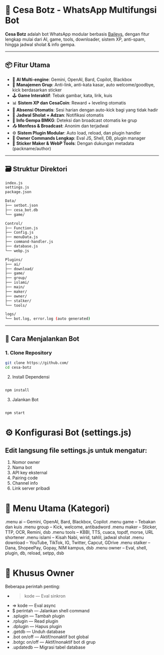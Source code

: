 # 💐 Cesa Botz - WhatsApp Multifungsi Bot

**Cesa Botz** adalah bot WhatsApp modular berbasis [Baileys](https://github.com/WhiskeySockets/Baileys), dengan fitur lengkap mulai dari AI, game, tools, downloader, sistem XP, anti-spam, hingga jadwal sholat & info gempa.

---

## 📦 Fitur Utama

- 🤖 **AI Multi-engine**: Gemini, OpenAI, Bard, Copilot, Blackbox  
- 👥 **Manajemen Grup**: Anti-link, anti-kata kasar, auto welcome/goodbye, kick berdasarkan sticker  
- 🕹️ **Game Interaktif**: Tebak gambar, kata, lirik, kuis  
- 📊 **Sistem XP dan CesaCoin**: Reward + leveling otomatis  
- 📆 **Absensi Otomatis**: Sesi harian dengan auto-kick bagi yang tidak hadir  
- 🕌 **Jadwal Sholat + Adzan**: Notifikasi otomatis  
- 🚨 **Info Gempa BMKG**: Deteksi dan broadcast otomatis ke grup  
- 📤 **Menfess & Broadcast**: Anonim dan terjadwal  
- ⚙️ **Sistem Plugin Modular**: Auto load, reload, dan plugin handler  
- 🔐 **Owner Commands Lengkap**: Eval JS, Shell, DB, plugin manager  
- 🎨 **Sticker Maker & WebP Tools**: Dengan dukungan metadata (packname/author)  

---

## 🗃️ Struktur Direktori
```bash
index.js
settings.js
package.json

Data/
├── setbot.json
├── cesa_bot.db
└── game/

Control/
├── Function.js
├── Config.js
├── menuData.js
├── command-handler.js
├── database.js
└── webp.js

Plugins/
├── ai/
├── download/
├── game/
├── group/
├── islami/
├── main/
├── maker/
├── owner/
├── stalker/
└── tools/

logs/
└── bot.log, error.log (auto generated)
```

---

## 🚀 Cara Menjalankan Bot

### 1. Clone Repository
```bash
git clone https://github.com/
cd cesa-botz
```
2. Install Dependensi
```bash

npm install
```
3. Jalankan Bot
```bash

npm start
```
# ⚙️ Konfigurasi Bot (settings.js)

## Edit langsung file settings.js untuk mengatur:

1. Nomor owner
2. Nama bot
3. API key eksternal
4. Pairing code
5. Channel info
6. Link server pribadi

# 📑 Menu Utama (Kategori)
.menu ai – Gemini, OpenAI, Bard, Blackbox, Copilot
.menu game – Tebakan dan kuis
.menu group – Kick, welcome, antibadword
.menu maker – Sticker, TTP, OCR, Remini, dsb
.menu tools – KBBI, TTS, cuaca, topdf, morse, URL shortener
.menu islami – Kisah Nabi, wirid, tahlil, jadwal sholat
.menu download – YouTube, TikTok, IG, Twitter, Capcut, GDrive
.menu stalker – Dana, ShopeePay, Gopay, NIM kampus, dsb
.menu owner – Eval, shell, plugin, db, reload, setpp, dsb

# 🔐 Khusus Owner
Beberapa perintah penting:
- > kode — Eval sinkron
- => kode — Eval async
- $ perintah — Jalankan shell command
- .splugin — Tambah plugin
- .rplugin — Read plugin
- .dplugin — Hapus plugin
- .getdb — Unduh database
- .bot on/off — Aktif/nonaktif bot global
- .botgc on/off — Aktif/nonaktif bot di grup
- .updatedb — Migrasi tabel database




